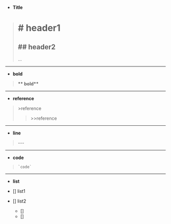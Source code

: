 * **Title**  
># \# header1  
>## \#\# header2  
>...
---
* **bold**  
>**\*\* bold\*\***  
---
* **reference**  
> \>reference
>> \>\>reference  
---
* **line**  
> \-\-\-  
---
* **code**  
> `` `code` ``  
---
* **list**
- [] list1  
- [] list2  

  - []
  - []
